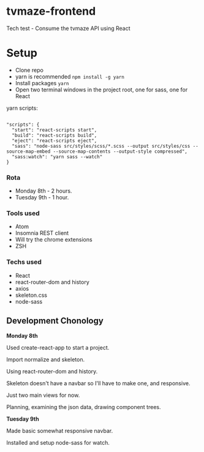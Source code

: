 # tvmaze-frontend
Tech test - Consume the tvmaze API using React

# Setup
- Clone repo
- yarn is recommended  ```npm install -g yarn```
- Install packages ```yarn```
- Open two terminal windows in the project root, one for sass, one for React

yarn scripts:

```

"scripts": {
  "start": "react-scripts start",
  "build": "react-scripts build",
  "eject": "react-scripts eject",
  "sass": "node-sass src/styles/scss/*.scss --output src/styles/css --source-map-embed --source-map-contents --output-style compressed",
  "sass:watch": "yarn sass --watch"
}

```

### Rota
- Monday 8th - 2 hours.
- Tuesday 9th - 1 hour.

### Tools used
- Atom
- Insomnia REST client
- Will try the chrome extensions
- ZSH

### Techs used
- React
- react-router-dom and history
- axios
- skeleton.css
- node-sass

## Development Chonology

**Monday 8th**

Used create-react-app to start a project.

Import normalize and skeleton.

Using react-router-dom and history.

Skeleton doesn't have a navbar so I'll have to make one, and responsive.

Just two main views for now.

Planning, examining the json data, drawing component trees.

**Tuesday 9th**

Made basic somewhat responsive navbar.

Installed and setup node-sass for watch.
